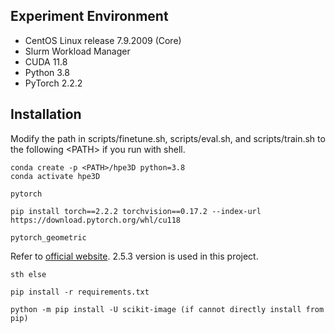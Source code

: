 ## Experiment Environment
- CentOS Linux release 7.9.2009 (Core)
- Slurm Workload Manager
- CUDA 11.8
- Python 3.8
- PyTorch 2.2.2

## Installation
Modify the path in scripts/finetune.sh, scripts/eval.sh, and scripts/train.sh to the following \<PATH> if you run with shell.
```
conda create -p <PATH>/hpe3D python=3.8
conda activate hpe3D
```

`pytorch`

```
pip install torch==2.2.2 torchvision==0.17.2 --index-url https://download.pytorch.org/whl/cu118
```

`pytorch_geometric`

Refer to [official website](https://pytorch-geometric.readthedocs.io/en/2.5.2/notes/installation.html).
2.5.3 version is used in this project.


`sth else`
```
pip install -r requirements.txt

python -m pip install -U scikit-image (if cannot directly install from pip)
```